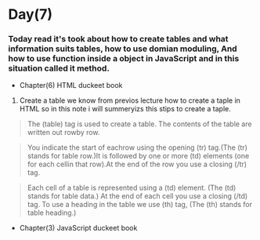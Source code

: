 # Day(7)
### Today read it's took about how to create tables and what information suits tables, how to use domian moduling, And how to use function inside a object in JavaScript and in this situation called it method.

* Chapter(6) HTML duckeet book 

1. Create a table we know from previos lecture how to create a taple in HTML so in this note i will summeryizs  this stips to create a taple.

> The (table) tag is used to create a table. The contents of the table are written out rowby row.

>You indicate the start of eachrow using the opening (tr) tag.(The (tr) stands for table row.)It is followed by one or more (td) elements (one for each cellin that row).At the end of the row you use a closing (/tr) tag.

>Each cell of a table is represented using a (td) element. (The (td) stands for table data.) At the end of each cell you use a closing (/td) tag.
> To use a heading in the table we use (th) tag, (The (th) stands for table
heading.)

* Chapter(3) JavaScript duckeet book

